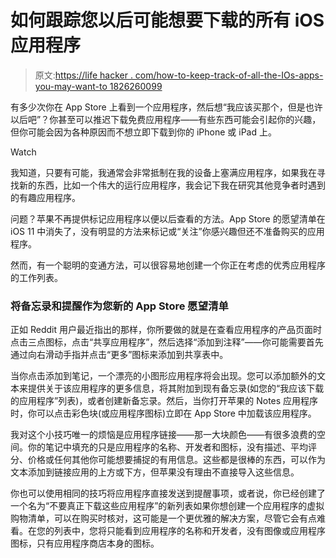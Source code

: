 # 如何跟踪您以后可能想要下载的所有 iOS 应用程序

> 原文:[https://life hacker . com/how-to-keep-track-of-all-the-IOs-apps-you-may-want-to 1826260099](https://lifehacker.com/how-to-keep-track-of-all-the-ios-apps-you-might-want-to-1826260099)

有多少次你在 App Store 上看到一个应用程序，然后想“我应该买那个，但是也许以后吧”？你甚至可以推迟下载免费应用程序——有些东西可能会引起你的兴趣，但你可能会因为各种原因而不想立即下载到你的 iPhone 或 iPad 上。

Watch

我知道，只要有可能，我通常会非常抵制在我的设备上塞满应用程序，如果我在寻找新的东西，比如一个伟大的运行应用程序，我会记下我在研究其他竞争者时遇到的有趣应用程序。

问题？苹果不再提供标记应用程序以便以后查看的方法。App Store 的愿望清单在 iOS 11 中消失了，没有明显的方法来标记或“关注”你感兴趣但还不准备购买的应用程序。

然而，有一个聪明的变通方法，可以很容易地创建一个你正在考虑的优秀应用程序的工作列表。

### 将备忘录和提醒作为您新的 App Store 愿望清单

正如 Reddit 用户最近指出的那样，你所要做的就是在查看应用程序的产品页面时点击三点图标，点击“共享应用程序”，然后选择“添加到注释”——你可能需要首先通过向右滑动手指并点击“更多”图标来添加到共享表中。

当你点击添加到笔记，一个漂亮的小图形应用程序将会出现。您可以添加额外的文本来提供关于该应用程序的更多信息，将其附加到现有备忘录(如您的“我应该下载的应用程序”列表)，或者创建新备忘录。然后，当你打开苹果的 Notes 应用程序时，你可以点击彩色块(或应用程序图标)立即在 App Store 中加载该应用程序。

我对这个小技巧唯一的烦恼是应用程序链接——那一大块颜色——有很多浪费的空间。你的笔记中填充的只是应用程序的名称、开发者和图标，没有描述、平均评分、价格或任何其他你可能想要捕捉的有用信息。这些都是很棒的东西，可以作为文本添加到链接应用的上方或下方，但苹果没有理由不直接导入这些信息。

你也可以使用相同的技巧将应用程序直接发送到提醒事项，或者说，你已经创建了一个名为“不要真正下载这些应用程序”的新列表如果你想创建一个应用程序的虚拟购物清单，可以在购买时核对，这可能是一个更优雅的解决方案，尽管它会有点难看。在您的列表中，您将只能看到应用程序的名称和开发者，没有图像或应用程序图标，只有应用程序商店本身的图标。
